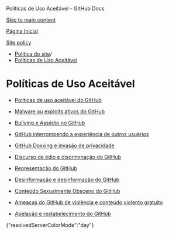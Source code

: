 Políticas de Uso Aceitável - GitHub Docs

[Skip to main content](#main-content)

[Página Inicial](/pt)

[Site policy](/pt/site-policy)

* [Política do site](/pt/site-policy)/
* [Políticas de Uso Aceitável](/pt/site-policy/acceptable-use-policies)

Políticas de Uso Aceitável
==========

* [Políticas de uso aceitável do GitHub](/pt/site-policy/acceptable-use-policies/github-acceptable-use-policies)

* [Malware ou exploits ativos do GitHub](/pt/site-policy/acceptable-use-policies/github-active-malware-or-exploits)

* [Bullying e Assédio no GitHub](/pt/site-policy/acceptable-use-policies/github-bullying-and-harassment)

* [GitHub interrompendo a experiência de outros usuários](/pt/site-policy/acceptable-use-policies/github-disrupting-the-experience-of-other-users)

* [GitHub Doxxing e invasão de privacidade](/pt/site-policy/acceptable-use-policies/github-doxxing-and-invasion-of-privacy)

* [Discurso de ódio e discriminação do GitHub](/pt/site-policy/acceptable-use-policies/github-hate-speech-and-discrimination)

* [Representação do GitHub](/pt/site-policy/acceptable-use-policies/github-impersonation)

* [Desinformação e desinformação do GitHub](/pt/site-policy/acceptable-use-policies/github-misinformation-and-disinformation)

* [Conteúdo Sexualmente Obsceno do GitHub](/pt/site-policy/acceptable-use-policies/github-sexually-obscene-content)

* [Ameaças do GitHub de violência e conteúdo violento gratuito](/pt/site-policy/acceptable-use-policies/github-threats-of-violence-and-gratuitously-violent-content)

* [Apelação e restabelecimento do GitHub](/pt/site-policy/acceptable-use-policies/github-appeal-and-reinstatement)

{"resolvedServerColorMode":"day"}
